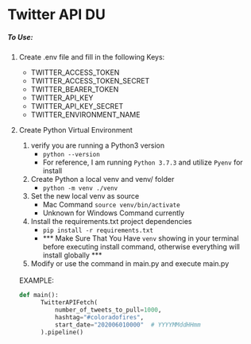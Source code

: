 # Twitter API DU
##### To Use:
1. Create .env file and fill in the following Keys:
    - TWITTER_ACCESS_TOKEN
    - TWITTER_ACCESS_TOKEN_SECRET
    - TWITTER_BEARER_TOKEN
    - TWITTER_API_KEY
    - TWITTER_API_KEY_SECRET 
    - TWITTER_ENVIRONMENT_NAME
2. Create Python Virtual Environment
   1. verify you are running a Python3 version
      - `python --version`
      - For reference, I am running `Python 3.7.3` and utilize `Pyenv` for install
   2. Create Python a local venv and venv/ folder
      - `python -m venv ./venv`
   3. Set the new local venv as source
      - Mac Command `source venv/bin/activate`
      - Unknown for Windows Command currently
   4. Install the requirements.txt project dependencies
      - `pip install -r requirements.txt`
      - *** Make Sure That You Have `venv` showing in your terminal before executing install command, otherwise everything will install globally ***
   5. Modify or use the command in main.py and execute main.py
    <br/>
      EXAMPLE:
      <br/>
      
      
      ```python
      def main():
            TwitterAPIFetch(
                number_of_tweets_to_pull=1000,
                hashtag="#coloradofires",
                start_date="202006010000"  # YYYYMMddHHmm
            ).pipeline()
      ```
    
